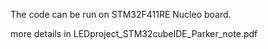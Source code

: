 The code can be run on STM32F411RE Nucleo board.

more details in LEDproject_STM32cubeIDE_Parker_note.pdf
